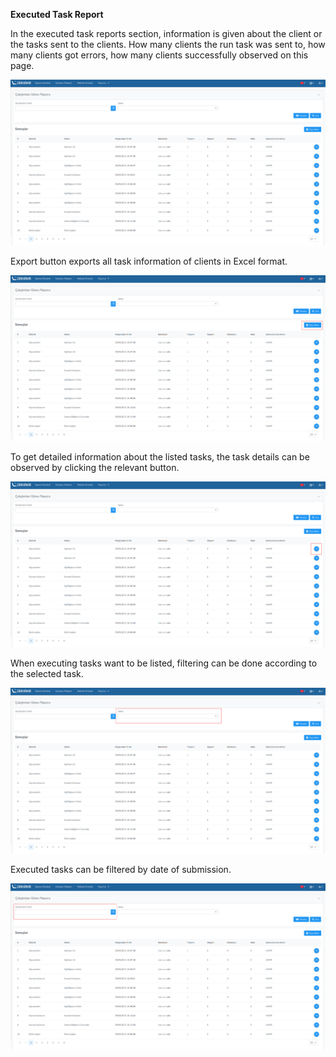 **Executed Task Report**

In the executed task reports section, information is given about the client or the tasks sent to the clients.
How many clients the run task was sent to, how many clients got errors, how many clients successfully
 observed on this page.

[![Çalıştırılan Görev Raporu](../images/executedTaskReport/report.png)](../images/executedTaskReport/report.png)


Export button exports all task information of clients in Excel format.

[![Çalıştırılan Görev Raporu](../images/executedTaskReport/exportReport.png)](../images/executedTaskReport/exportReport.png)


To get detailed information about the listed tasks, the task details can be observed by clicking the relevant button.

[![Çalıştırılan Görev Raporu](../images/executedTaskReport/reportDetail.png)](../images/executedTaskReport/reportDetail.png)


When executing tasks want to be listed, filtering can be done according to the selected task.

[![Çalıştırılan Görev Raporu](../images/executedTaskReport/reportTaskFilter.png)](../images/executedTaskReport/reportTaskFilter.png)


Executed tasks can be filtered by date of submission.

[![Çalıştırılan Görev Raporu](../images/executedTaskReport/reportTimeFilter.png)](../images/executedTaskReport/reportTimeFilter.png)

<link href=/lider3.0/assets/style.css rel=stylesheet></link>
